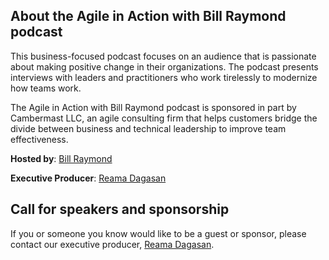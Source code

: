 ## About the Agile in Action with Bill Raymond podcast

This business-focused podcast focuses on an audience that is passionate about making positive change in their organizations. The podcast presents interviews with leaders and practitioners who work tirelessly to modernize how teams work.

The Agile in Action with Bill Raymond podcast is sponsored in part by Cambermast LLC, an agile consulting firm that helps customers bridge the divide between business and technical leadership to improve team effectiveness.

**Hosted by**: [Bill Raymond](mailto:bill.raymond@cambermast.com "Bill Raymond")

**Executive Producer**: [Reama Dagasan](mailto:reama.dagasan@cambermast.com "Reama Dagasan")

## Call for speakers and sponsorship

If you or someone you know would like to be a guest or sponsor, please contact our executive producer, [Reama Dagasan](mailto:reama.dagasan@cambermast.com "Reama Dagasan").